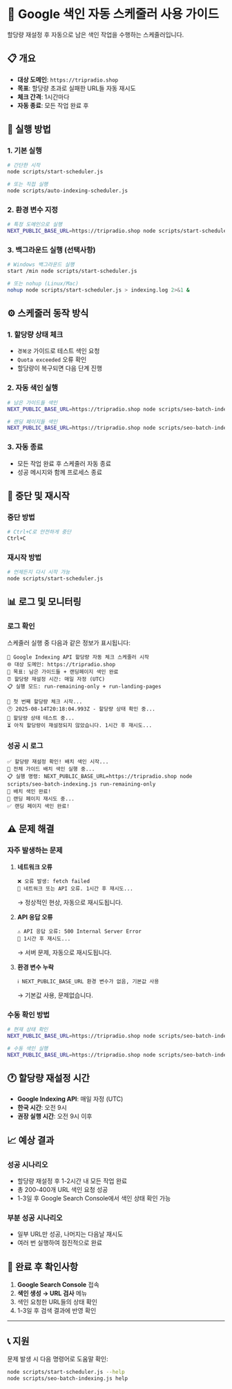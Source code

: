 # 🚀 Google 색인 자동 스케줄러 사용 가이드

할당량 재설정 후 자동으로 남은 색인 작업을 수행하는 스케줄러입니다.

## 📋 개요

- **대상 도메인**: `https://tripradio.shop`
- **목표**: 할당량 초과로 실패한 URL들 자동 재시도
- **체크 간격**: 1시간마다
- **자동 종료**: 모든 작업 완료 후

## 🎯 실행 방법

### 1. 기본 실행
```bash
# 간단한 시작
node scripts/start-scheduler.js

# 또는 직접 실행
node scripts/auto-indexing-scheduler.js
```

### 2. 환경 변수 지정
```bash
# 특정 도메인으로 실행
NEXT_PUBLIC_BASE_URL=https://tripradio.shop node scripts/start-scheduler.js
```

### 3. 백그라운드 실행 (선택사항)
```bash
# Windows 백그라운드 실행
start /min node scripts/start-scheduler.js

# 또는 nohup (Linux/Mac)
nohup node scripts/start-scheduler.js > indexing.log 2>&1 &
```

## ⚙️ 스케줄러 동작 방식

### 1. 할당량 상태 체크
- `경복궁` 가이드로 테스트 색인 요청
- `Quota exceeded` 오류 확인
- 할당량이 복구되면 다음 단계 진행

### 2. 자동 색인 실행
```bash
# 남은 가이드들 색인
NEXT_PUBLIC_BASE_URL=https://tripradio.shop node scripts/seo-batch-indexing.js run-remaining-only

# 랜딩 페이지들 색인
NEXT_PUBLIC_BASE_URL=https://tripradio.shop node scripts/seo-batch-indexing.js run-landing-pages
```

### 3. 자동 종료
- 모든 작업 완료 후 스케줄러 자동 종료
- 성공 메시지와 함께 프로세스 종료

## 🔄 중단 및 재시작

### 중단 방법
```bash
# Ctrl+C로 안전하게 중단
Ctrl+C
```

### 재시작 방법
```bash
# 언제든지 다시 시작 가능
node scripts/start-scheduler.js
```

## 📊 로그 및 모니터링

### 로그 확인
스케줄러 실행 중 다음과 같은 정보가 표시됩니다:

```
📅 Google Indexing API 할당량 자동 체크 스케줄러 시작
🌐 대상 도메인: https://tripradio.shop
🎯 목표: 남은 가이드들 + 랜딩페이지 색인 완료
⏰ 할당량 재설정 시간: 매일 자정 (UTC)
📋 실행 모드: run-remaining-only + run-landing-pages

🔄 첫 번째 할당량 체크 시작...
🕐 2025-08-14T20:18:04.993Z - 할당량 상태 확인 중...
🧪 할당량 상태 테스트 중...
⏳ 아직 할당량이 재설정되지 않았습니다. 1시간 후 재시도...
```

### 성공 시 로그
```
✅ 할당량 재설정 확인! 배치 색인 시작...
🚀 전체 가이드 배치 색인 실행 중...
📋 실행 명령: NEXT_PUBLIC_BASE_URL=https://tripradio.shop node scripts/seo-batch-indexing.js run-remaining-only
🎉 배치 색인 완료!
🏢 랜딩 페이지 재시도 중...
✅ 랜딩 페이지 색인 완료!
```

## ⚠️ 문제 해결

### 자주 발생하는 문제

1. **네트워크 오류**
   ```
   ❌ 오류 발생: fetch failed
   🔄 네트워크 또는 API 오류. 1시간 후 재시도...
   ```
   → 정상적인 현상, 자동으로 재시도됩니다.

2. **API 응답 오류**
   ```
   ⚠️ API 응답 오류: 500 Internal Server Error
   🔄 1시간 후 재시도...
   ```
   → 서버 문제, 자동으로 재시도됩니다.

3. **환경 변수 누락**
   ```
   ℹ️ NEXT_PUBLIC_BASE_URL 환경 변수가 없음, 기본값 사용
   ```
   → 기본값 사용, 문제없습니다.

### 수동 확인 방법

```bash
# 현재 상태 확인
NEXT_PUBLIC_BASE_URL=https://tripradio.shop node scripts/seo-batch-indexing.js status

# 수동 색인 실행
NEXT_PUBLIC_BASE_URL=https://tripradio.shop node scripts/seo-batch-indexing.js run-remaining-only
```

## 🕐 할당량 재설정 시간

- **Google Indexing API**: 매일 자정 (UTC)
- **한국 시간**: 오전 9시
- **권장 실행 시간**: 오전 9시 이후

## 📈 예상 결과

### 성공 시나리오
- 할당량 재설정 후 1-2시간 내 모든 작업 완료
- 총 200-400개 URL 색인 요청 성공
- 1-3일 후 Google Search Console에서 색인 상태 확인 가능

### 부분 성공 시나리오
- 일부 URL만 성공, 나머지는 다음날 재시도
- 여러 번 실행하여 점진적으로 완료

## 🎉 완료 후 확인사항

1. **Google Search Console** 접속
2. **색인 생성 → URL 검사** 메뉴
3. 색인 요청한 URL들의 상태 확인
4. 1-3일 후 검색 결과에 반영 확인

---

## 📞 지원

문제 발생 시 다음 명령어로 도움말 확인:

```bash
node scripts/start-scheduler.js --help
node scripts/seo-batch-indexing.js help
```